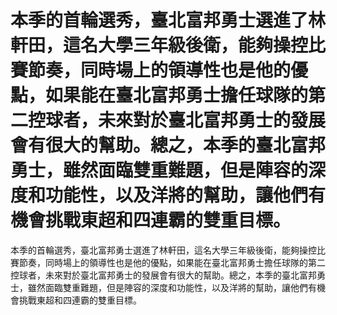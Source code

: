 #  本季的首輪選秀，臺北富邦勇士選進了林軒田，這名大學三年級後衛，能夠操控比賽節奏，同時場上的領導性也是他的優點，如果能在臺北富邦勇士擔任球隊的第二控球者，未來對於臺北富邦勇士的發展會有很大的幫助。總之，本季的臺北富邦勇士，雖然面臨雙重難題，但是陣容的深度和功能性，以及洋將的幫助，讓他們有機會挑戰東超和四連霸的雙重目標。 
  本季的首輪選秀，臺北富邦勇士選進了林軒田，這名大學三年級後衛，能夠操控比賽節奏，同時場上的領導性也是他的優點，如果能在臺北富邦勇士擔任球隊的第二控球者，未來對於臺北富邦勇士的發展會有很大的幫助。總之，本季的臺北富邦勇士，雖然面臨雙重難題，但是陣容的深度和功能性，以及洋將的幫助，讓他們有機會挑戰東超和四連霸的雙重目標。